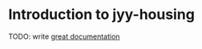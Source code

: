 # Introduction to jyy-housing

TODO: write [great documentation](http://jacobian.org/writing/what-to-write/)
